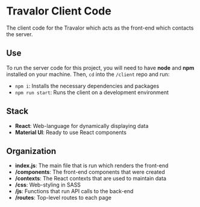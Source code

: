 # Travalor Client Code

The client code for the Travalor which acts as the front-end which contacts the server.

## Use

To run the server code for this project, you will need to have **node** and **npm** installed on your machine. Then, `cd` into the `/client` repo and run:

- `npm i`: Installs the necessary dependencies and packages
- `npm run start`: Runs the client on a development environment

## Stack

- **React**: Web-language for dynamically displaying data
- **Material UI**: Ready to use React components

## Organization

- **index.js**: The main file that is run which renders the front-end
- **/components**: The front-end components that were created
- **/contexts**: The React contexts that are used to maintain data
- **/css**: Web-styling in SASS
- **/js**: Functions that run API calls to the back-end
- **/routes**: Top-level routes to each page